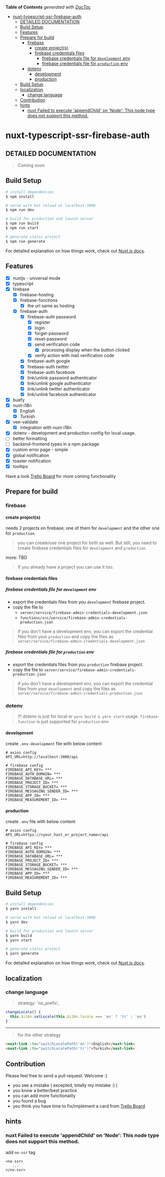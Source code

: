 <!-- START doctoc generated TOC please keep comment here to allow auto update -->
<!-- DON'T EDIT THIS SECTION, INSTEAD RE-RUN doctoc TO UPDATE -->
**Table of Contents**  *generated with [DocToc](https://github.com/thlorenz/doctoc)*

- [nuxt-typescript-ssr-firebase-auth](#nuxt-typescript-ssr-firebase-auth)
  - [DETAILED DOCUMENTATION](#detailed-documentation)
  - [Build Setup](#build-setup)
  - [Features](#features)
  - [Prepare for build](#prepare-for-build)
    - [firebase](#firebase)
      - [create project(s)](#create-projects)
      - [firebase credentials files](#firebase-credentials-files)
        - [firebase credentials file for `development` env](#firebase-credentials-file-for-development-env)
        - [firebase credentials file for `production` env](#firebase-credentials-file-for-production-env)
    - [dotenv](#dotenv)
      - [development](#development)
      - [production](#production)
  - [Build Setup](#build-setup-1)
  - [localization](#localization)
    - [change language](#change-language)
  - [Contribution](#contribution)
  - [hints](#hints)
    - [nuxt Failed to execute 'appendChild' on 'Node': This node type does not support this method.](#nuxt-failed-to-execute-appendchild-on-node-this-node-type-does-not-support-this-method)

<!-- END doctoc generated TOC please keep comment here to allow auto update -->

# nuxt-typescript-ssr-firebase-auth

## DETAILED DOCUMENTATION
> Coming soon

## Build Setup

```bash
# install dependencies
$ npm install

# serve with hot reload at localhost:3000
$ npm run dev

# build for production and launch server
$ npm run build
$ npm run start

# generate static project
$ npm run generate
```

For detailed explanation on how things work, check out [Nuxt.js docs](https://nuxtjs.org).

## Features
- [x] nuxtjs - universal mode
- [x] typescript
- [x] firebase
    - [x] firebase-hosting
    - [x] firebase-functions
        - [x] the url same as hosting
    - [x] firebase-auth
        - [x] firebase-auth password
            - [x] register
            - [x] login
            - [x] forget-password
            - [x] reset-password
            - [x] send verification code
                - [x] processing display when the button clicked
            - [x] verify action with mail verification code
        - [x] firebase-auth google
        - [x] firebase-auth twitter
        - [x] firebase-auth facebook
        - [x] link/unlink password authenticator
        - [x] link/unlink google authenticator
        - [x] link/unlink twitter authenticator
        - [x] link/unlink facebook authenticator
- [x] buefy
- [x] nuxt-i18n
    - [x] English
    - [x] Turkish
- [x] vee-validate
    - [x] integration with nuxt-i18n
- [x] dotenv - development and production config for local usage.
- [ ] better formatting
- [ ] backend-frontend types in a npm package
- [x] custom error page - simple
- [x] global notification
- [x] toaster notification
- [x] tooltips

Have a look [Trello Board](https://trello.com/b/6JN23G7A/boiler-plate) for more coming functionality


## Prepare for build

### firebase

#### create project(s)
needs 2 projects on firebase; one of them for `development` and the other one for `production`.
> you can create/use one project for both as well. But still, you need to create firebase credentials files for `development` and `production`.


more: TBD

> If you already have a project you can use it too.

#### firebase credentials files

##### firebase credentials file for `development` env 
- export the credentials files from you `development` firebase project.
- copy the file to 
    - `server/service/firebase-admin-credentials-development.json`
    - `functions/src/service/firebase-admin-credentials-production.json`

> if you don't have a development env, you can export the credential files from your `production` and copy the files as `server/service/firebase-admin-credentials-development.json`

##### firebase credentials file for `production` env 
- export the credentials files from you `production` firebase project.
- copy the file to `server/service/firebase-admin-credentials-production.json`

> if you don't have a development env, you can export the credential files from your `development` and copy the files as `server/service/firebase-admin-credentials-production.json`

### dotenv

>!!! dotenv is just for local  or `yarn build & yarn start` usage. `firebase-function` is just supported for `production` env

#### development

create `.env.development` file with below content

```.env
# axios config
API_URL=http://localhost:3000/api

# firebase config
FIREBASE_API_KEY= ***
FIREBASE_AUTH_DOMAIN= ***
FIREBASE_DATABASE_URL= ***
FIREBASE_PROJECT_ID= ***
FIREBASE_STORAGE_BUCKET= ***
FIREBASE_MESSAGING_SENDER_ID= ***
FIREBASE_APP_ID= ***
FIREBASE_MEASUREMENT_ID= ***
```

#### production

create `.env` file with below content

```.env
# axios config
API_URL=https://<your_host_or_project_name>/api

# firebase config
FIREBASE_API_KEY= ***
FIREBASE_AUTH_DOMAIN= ***
FIREBASE_DATABASE_URL= ***
FIREBASE_PROJECT_ID= ***
FIREBASE_STORAGE_BUCKET= ***
FIREBASE_MESSAGING_SENDER_ID= ***
FIREBASE_APP_ID= ***
FIREBASE_MEASUREMENT_ID= ***
```

## Build Setup

```bash
# install dependencies
$ yarn install

# serve with hot reload at localhost:3000
$ yarn dev

# build for production and launch server
$ yarn build
$ yarn start

# generate static project
$ yarn generate
```

For detailed explanation on how things work, check out [Nuxt.js docs](https://nuxtjs.org).

## localization

### change language

> strategy: 'no_prefix', 

```typescript
changeLocale() {
  this.$i18n.setLocale(this.$i18n.locale === 'en' ? 'tr' : 'en')
}
```
---
> for the other strategy
```html
<nuxt-link :to="switchLocalePath('en')">English</nuxt-link>
<nuxt-link :to="switchLocalePath('tr')">Turkish</nuxt-link>
```

## Contribution

Please feel free to send a pull request. Welcome :)
- you see a mistake ( excepted, totally my mistake :) )
- you know a better/best practice
- you can add more functionality
- you found a bug
- you think you have time to fix/implement a card from [Trello Board](https://trello.com/b/6JN23G7A/boiler-plate)



## hints
### nuxt Failed to execute 'appendChild' on 'Node': This node type does not support this method.
add `no-ssr` tag

    <no-ssr> 
       ...
    </no-ssr>
    
